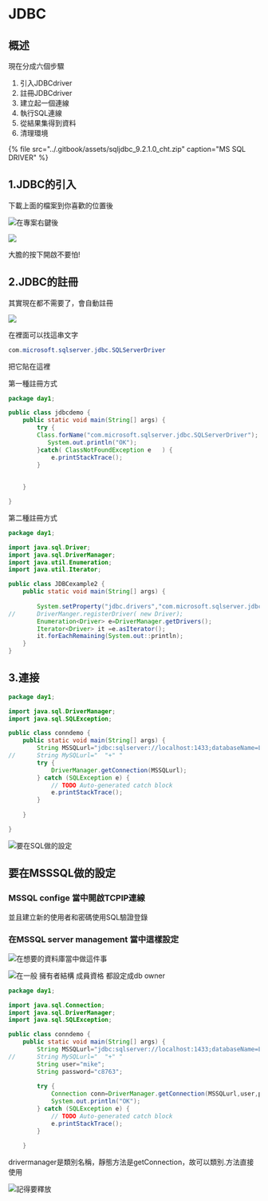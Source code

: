 # JDBC

## 概述

現在分成六個步驟

1. 引入JDBCdriver
2. 註冊JDBCdriver
3. 建立起一個連線
4. 執行SQL連線
5. 從結果集得到資料
6. 清理環境

{% file src="../.gitbook/assets/sqljdbc\_9.2.1.0\_cht.zip" caption="MS SQL DRIVER" %}

## 1.JDBC的引入

下載上面的檔案到你喜歡的位置後

![&#x5728;&#x5C08;&#x6848;&#x53F3;&#x9375;&#x5F8C;](../.gitbook/assets/image%20%2813%29.png)

![](../.gitbook/assets/image%20%2816%29.png)

大膽的按下開啟不要怕!

## 2.JDBC的註冊

其實現在都不需要了，會自動註冊

![](../.gitbook/assets/xie-qu-.png)

在裡面可以找這串文字

```java
com.microsoft.sqlserver.jdbc.SQLServerDriver
```

把它貼在這裡

第一種註冊方式

```java
package day1;

public class jdbcdemo {
	public static void main(String[] args) {
		try {
		Class.forName("com.microsoft.sqlserver.jdbc.SQLServerDriver");
		   System.out.println("OK"); 
		}catch( ClassNotFoundException e   ) {
			e.printStackTrace();
		}
		
		
	}

}
```

第二種註冊方式

```java
package day1;

import java.sql.Driver;
import java.sql.DriverManager;
import java.util.Enumeration;
import java.util.Iterator;

public class JDBCexample2 {
	public static void main(String[] args) {
		
		System.setProperty("jdbc.drivers","com.microsoft.sqlserver.jdbc.SQLServerDriver:com.mysql.cj.jdbc.Driver");
//		DriverManger.registerDriver( new Driver);
		Enumeration<Driver> e=DriverManager.getDrivers();
		Iterator<Driver> it =e.asIterator();
		it.forEachRemaining(System.out::println);
	}
}
```

## 3.連接

```java
package day1;

import java.sql.DriverManager;
import java.sql.SQLException;

public class conndemo {
	public static void main(String[] args) {
		String MSSQLurl="jdbc:sqlserver://localhost:1433;databaseName=LABS";
//		String MySQLurl="  "+" "
		try {
			DriverManager.getConnection(MSSQLurl);
		} catch (SQLException e) {
			// TODO Auto-generated catch block
			e.printStackTrace();
		}
		
	}

}
```

![&#x8981;&#x5728;SQL&#x505A;&#x7684;&#x8A2D;&#x5B9A;](../.gitbook/assets/image%20%2818%29.png)

## 要在MSSSQL做的設定

### MSSQL confige 當中開啟TCPIP連線

並且建立新的使用者和密碼使用SQL驗證登錄

### 在MSSQL server management 當中這樣設定

![&#x5728;&#x60F3;&#x8981;&#x7684;&#x8CC7;&#x6599;&#x5EAB;&#x7576;&#x4E2D;&#x505A;&#x9019;&#x4EF6;&#x4E8B;](../.gitbook/assets/image%20%2814%29.png)

![&#x5728;&#x4E00;&#x822C; &#x64C1;&#x6709;&#x8005;&#x7D50;&#x69CB; &#x6210;&#x54E1;&#x8CC7;&#x683C; &#x90FD;&#x8A2D;&#x5B9A;&#x6210;db owner](../.gitbook/assets/image%20%2815%29.png)

```java
package day1;

import java.sql.Connection;
import java.sql.DriverManager;
import java.sql.SQLException;

public class conndemo {
	public static void main(String[] args) {
		String MSSQLurl="jdbc:sqlserver://localhost:1433;databaseName=LABS";
//		String MySQLurl="  "+" "
		String user="mike";
		String password="c8763";
		
		try {
			Connection conn=DriverManager.getConnection(MSSQLurl,user,password);
			System.out.println("OK");  
		} catch (SQLException e) {
			// TODO Auto-generated catch block
			e.printStackTrace();
		}
		
	}
```

drivermanager是類別名稱，靜態方法是getConnection，故可以類別.方法直接使用

![&#x8A18;&#x5F97;&#x8981;&#x91CB;&#x653E;](../.gitbook/assets/image%20%2817%29.png)

